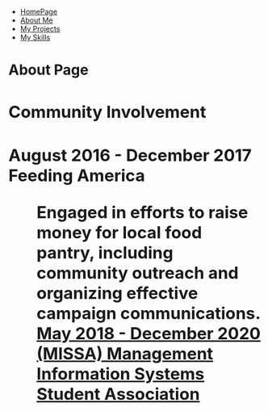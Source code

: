 <ul class="nav justify-content-center">
  <li class="nav-item">
    <a class="nav-link active" href="index">HomePage</a>
  </li>
  <li class="nav-item">
    <a class="nav-link" href="About">About Me</a>
  </li>
  <li class="nav-item">
    <a class="nav-link" href="Project">My Projects</a>
  </li>
  <li class="nav-item">
    <a class="nav-link" href="Skills">My Skills</a>
  </li>
</ul>
<h1>About Page<h1/>
  <div>
   <h3> Community Involvement<h3/>
   August 2016 - December 2017 Feeding America
          <ul>
           Engaged in efforts to raise money for local food pantry, including community outreach and organizing effective campaign communications.
          <u/>
   <div/>
    <div>
   May 2018 - December 2020 (MISSA) Management Information Systems Student Association
    <div/>
